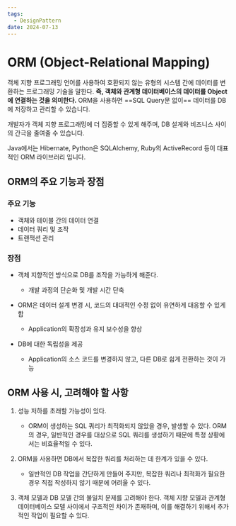 ```yaml
---
tags:
  - DesignPattern
date: 2024-07-13
---
```

# ORM (Object-Relational Mapping)

객체 지향 프로그래밍 언어를 사용하여 호환되지 않는 유형의 시스템 간에 데이터를 변환하는 프로그래밍 기술을 말한다. **즉, 객체와 관계형 데이터베이스의 데이터를 Object에 연결하는 것을 의미한다.** ORM을 사용하면 ==SQL Query문 없이== 데이터를 DB에 저장하고 관리할 수 있습니다.

개발자가 객체 지향 프로그래밍에 더 집중할 수 있게 해주며, DB 설계와 비즈니스 사이의 간극을 줄여줄 수 있습니다.

Java에서는 Hibernate, Python은 SQLAlchemy, Ruby의 ActiveRecord 등이 대표적인 ORM 라이브러리 입니다.



## ORM의 주요 기능과 장점

### 주요 기능

- 객체와 테이블 간의 데이터 연결
- 데이터 쿼리 및 조작
- 트랜잭션 관리

### 장점

- 객체 지향적인 방식으로 DB를 조작을 가능하게 해준다.
	- 개발 과정의 단순화 및 개발 시간 단축
	  
- ORM은 데이터 설계 변경 시, 코드의 대대적인 수정 없이 유연하게 대응할 수 있게 함
	- Application의 확장성과 유지 보수성을 향상
	  
- DB에 대한 독립성을 제공
	- Application의 소스 코드를 변경하지 않고, 다른 DB로 쉽게 전환하는 것이 가능

## ORM 사용 시, 고려해야 할 사항

1. 성능 저하를 초래할 가능성이 있다.
   - ORM이 생성하는 SQL 쿼리가 최적화되지 않았을 경우, 발생할 수 있다. ORM의 경우, 일반적인 경우를 대상으로 SQL 쿼리를 생성하기 때문에 특정 상황에서는 비효율적일 수 있다.

2. ORM을 사용하면 DB에서 복잡한 쿼리를 처리하는 데 한계가 있을 수 있다.
   - 일반적인 DB 작업을 간단하게 만들어 주지만, 복잡한 쿼리나 최적화가 필요한 경우 직접 작성하지 않기 때문에 어려울 수 있다.

3. 객체 모델과 DB 모델 간의 불일치 문제를 고려해야 한다.
   객체 지향 모델과 관계형 데이터베이스 모델 사이에서 구조적인 차이가 존재하며, 이를 해결하기 위해서 추가적인 작업이 필요할 수 있다.